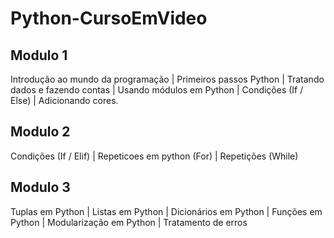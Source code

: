 # Python-CursoEmVideo

<h2> Modulo 1 </h2>
Introdução ao mundo da programação | Primeiros passos Python | Tratando dados e fazendo contas | Usando módulos em Python | Condições (If / Else) | Adicionando cores.

<h2> Modulo 2 </h2>
Condições (If / Elif) | Repeticoes em python (For) | Repetições (While)

<h2> Modulo 3 </h2>
Tuplas em Python | Listas em Python | Dicionários em Python | Funções em Python | Modularização em Python | Tratamento de erros 
